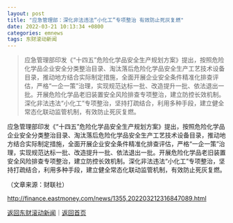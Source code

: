 ```yaml
---
layout: post
title: "应急管理部：深化非法违法“小化工”专项整治 有效防止死灰复燃"
date: 2022-03-21 10:13:34 +0800
categories: emnews
tags: 东财滚动新闻
---
```

> 应急管理部印发《“十四五”危险化学品安全生产规划方案》提出，按照危险化学品企业安全分类整治目录、淘汰落后危险化学品安全生产工艺技术设备目录，推动地方结合实际制定措施，全面开展企业安全条件精准化排查评估，严格“一企一策”治理，实现规范达标一批、改造提升一批、依法退出一批。开展危险化学品老旧装置安全风险排查专项整治，建立防控长效机制。深化非法违法“小化工”专项整治，坚持打疏结合，利用多种手段，建立健全常态化联动监管机制，有效防止死灰复燃。

<p>应急管理部印发《“十四五”危险化学品安全生产规划方案》提出，按照危险化学品企业安全分类整治目录、淘汰落后危险化学品安全生产工艺技术设备目录，推动地方结合实际制定措施，全面开展企业安全条件精准化排查评估，严格“一企一策”治理，实现规范达标一批、改造提升一批、依法退出一批。开展危险化学品老旧装置安全风险排查专项整治，建立防控长效机制。深化非法违法“小化工”专项整治，坚持打疏结合，利用多种手段，建立健全常态化联动监管机制，有效防止死灰复燃。</p><p class="em_media">（文章来源：财联社）</p>

<http://finance.eastmoney.com/news/1355,202203212316847089.html>

[返回东财滚动新闻](//finews.withounder.com/emnews/)｜[返回首页](//finews.withounder.com/)